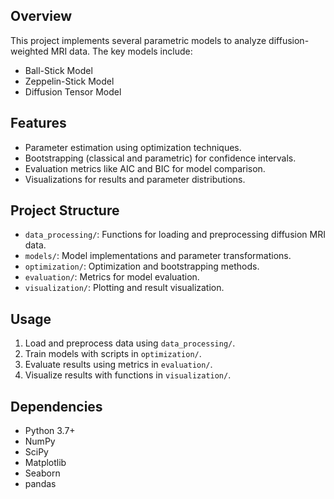 ## Overview
This project implements several parametric models to analyze diffusion-weighted MRI data. The key models include:
- Ball-Stick Model
- Zeppelin-Stick Model
- Diffusion Tensor Model

## Features
- Parameter estimation using optimization techniques.
- Bootstrapping (classical and parametric) for confidence intervals.
- Evaluation metrics like AIC and BIC for model comparison.
- Visualizations for results and parameter distributions.

## Project Structure
- `data_processing/`: Functions for loading and preprocessing diffusion MRI data.
- `models/`: Model implementations and parameter transformations.
- `optimization/`: Optimization and bootstrapping methods.
- `evaluation/`: Metrics for model evaluation.
- `visualization/`: Plotting and result visualization.

## Usage
1. Load and preprocess data using `data_processing/`.
2. Train models with scripts in `optimization/`.
3. Evaluate results using metrics in `evaluation/`.
4. Visualize results with functions in `visualization/`.

## Dependencies
- Python 3.7+
- NumPy
- SciPy
- Matplotlib
- Seaborn
- pandas
